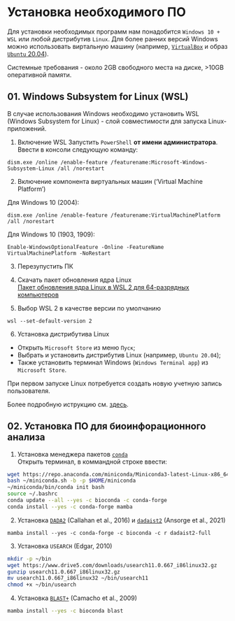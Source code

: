 # Установка необходимого ПО

Для установки необходимых программ нам понадобится `Windows 10 + WSL` или любой дистрибутив `Linux`.
Для более ранних версий Windows можно использовать виртальную машину (например, [`VirtualBox`](https://download.virtualbox.org/virtualbox/6.1.26/VirtualBox-6.1.26-145957-Win.exe) и образ [`Ubuntu` 20.04](https://ubuntu.com/download/desktop/thank-you?version=20.04.3&architecture=amd64)).

Системные требования - около 2GB свободного места на диске, >10GB оперативной памяти.


## 01. Windows Subsystem for Linux (WSL)

В случае использования Windows необходимо установить WSL (Windows Subsystem for Linux) - слой совместимости для запуска Linux-приложений.

1. Включение WSL
Запустить `PowerShell` **от имени администратора**.<br/>
Ввести в консоли следующую команду:
```
dism.exe /online /enable-feature /featurename:Microsoft-Windows-Subsystem-Linux /all /norestart
```
2. Включение компонента виртуальных машин (‘Virtual Machine Platform’)

Для Windows 10 (2004):
```
dism.exe /online /enable-feature /featurename:VirtualMachinePlatform /all /norestart
```
Для Windows 10 (1903, 1909):
```
Enable-WindowsOptionalFeature -Online -FeatureName VirtualMachinePlatform -NoRestart
```

3. Перезупустить ПК

4. Скачать пакет обновления ядра Linux<br/>
[Пакет обновления ядра Linux в WSL 2 для 64-разрядных компьютеров](https://wslstorestorage.blob.core.windows.net/wslblob/wsl_update_x64.msi)


5. Выбор WSL 2 в качестве версии по умолчанию
```
wsl --set-default-version 2
```

6. Установка дистрибутива Linux
- Открыть `Microsoft Store` из меню `Пуск`;
- Выбрать и установить дистрибутив Linux (например, `Ubuntu 20.04`);
- Также установить терминал Windows (`Windows Terminal app`) из `Microsoft Store`.


При первом запуске Linux потребуется создать новую учетную запись пользователя.


Более подробную иструкцию см. [здесь](https://docs.microsoft.com/ru-ru/windows/wsl/install-win10).


## 02. Установка ПО для биоинфорационного анализа

1. Установка менеджера пакетов [`conda`](https://conda.io/miniconda.html)<br/>
Открыть терминал, в коммандной строке ввести:
```bash
wget https://repo.anaconda.com/miniconda/Miniconda3-latest-Linux-x86_64.sh -O ~/miniconda.sh
bash ~/miniconda.sh -b -p $HOME/miniconda
~/miniconda/bin/conda init bash
source ~/.bashrc
conda update --all --yes -c bioconda -c conda-forge
conda install --yes -c conda-forge mamba
```


2. Установка [`DADA2`](https://benjjneb.github.io/dada2/index.html) (Callahan et al., 2016) и [`dadaist2`](https://quadram-institute-bioscience.github.io/dadaist2/) (Ansorge et al., 2021)
```
mamba install --yes -c conda-forge -c bioconda -c r dadaist2-full
```


3. Установка `USEARCH` (Edgar, 2010)
```bash
mkdir -p ~/bin
wget https://www.drive5.com/downloads/usearch11.0.667_i86linux32.gz
gunzip usearch11.0.667_i86linux32.gz
mv usearch11.0.667_i86linux32 ~/bin/usearch11
chmod +x ~/bin/usearch
```

4. Установка [`BLAST+`](https://www.ncbi.nlm.nih.gov/books/NBK279690/) (Camacho et al., 2009)
```bash
mamba install --yes -c bioconda blast
```

